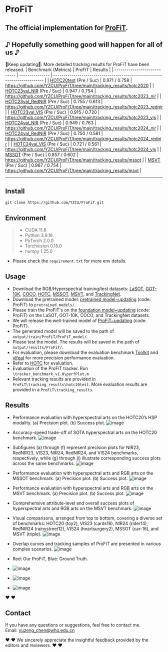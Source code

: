 # ProFiT 
## The official implementation for [ProFiT](https://www.sciencedirect.com/science/article/pii/S0924271624000856).
 ♪ Hopefully something good will happen for all of us ♪
--------------------------------------------------------------------------------------
:running:Keep updating:running:: More detailed tracking results for ProFiT have been released.
| Benchmark (Metrics)          | ProFiT          | Results                                                                   |
| ---------------------------- | --------------- | ------------------------------------------------------------------------- |
| [HOTC20test](https://www.hsitracking.com/) (Pre / Suc)       |  0.971 / 0.758  | https://github.com/YZCU/ProFiT/tree/main/tracking_results/hotc2020        |
| [HOTC23val_NIR](https://www.hsitracking.com/) (Pre / Suc)    |  0.947 / 0.754  | https://github.com/YZCU/ProFiT/tree/main/tracking_results/hotc2023_nir    |
| [HOTC23val_RedNIR](https://www.hsitracking.com/) (Pre / Suc) |  0.755 / 0.613  | https://github.com/YZCU/ProFiT/tree/main/tracking_results/hotc2023_rednir |
| [HOTC23val_VIS](https://www.hsitracking.com/) (Pre / Suc)    |  0.915 / 0.720  | https://github.com/YZCU/ProFiT/tree/main/tracking_results/hotc2023_vis    |
| [HOTC24val_NIR](https://www.hsitracking.com/) (Pre / Suc)    |  0.949 / 0.763  | https://github.com/YZCU/ProFiT/tree/main/tracking_results/hotc2024_nir    |
| [HOTC24val_RedNIR](https://www.hsitracking.com/) (Pre / Suc) |  0.750 / 0.581  | https://github.com/YZCU/ProFiT/tree/main/tracking_results/hotc2024_rednir |
| [HOTC24val_VIS](https://www.hsitracking.com/) (Pre / Suc)    |  0.721 / 0.561  | https://github.com/YZCU/ProFiT/tree/main/tracking_results/hotc2024_vis    |
| [MSSOT](https://www.sciencedirect.com/science/article/pii/S0924271623002551) (Pre / Suc)            |  0.857 / 0.602  | https://github.com/YZCU/ProFiT/tree/main/tracking_results/mssot           |
| [MSVT](https://www.sciencedirect.com/science/article/pii/S0924271621002860) (Pre / Suc)             |  0.967 / 0.754  | https://github.com/YZCU/ProFiT/tree/main/tracking_results/msvt            |

--------------------------------------------------------------------------------------

##  Install
```
git clone https://github.com/YZCU/ProFiT.git
```
## Environment
 > * CUDA 11.8
 > * Python 3.9.18
 > * PyTorch 2.0.0
 > * Torchvision 0.15.0
 > * numpy 1.25.0 
 - Please check the `requirement.txt` for more env details.

## Usage
- Download the RGB/Hyperspectral training/test datasets: [LaSOT](https://cis.temple.edu/lasot/), [GOT-10K](http://got-10k.aitestunion.com/downloads), [COCO](http://cocodataset.org), [HOTC](https://www.hsitracking.com/hot2022/), [MSSOT](https://github.com/Chenlulu1993/SMT), [MSVT](https://github.com/polwork/HOMG), and [TrackingNet](https://tracking-net.org/#downloads).
- Download the pretrained model: [pretrained model~updating](https://pan.baidu.com/) (code: ProFiT) to `pretrained_models/`.
- Please train the ProFiT's on the [foundation model~updating](https://pan.baidu.com) (code: ProFiT) on the LaSOT, GOT-10K, COCO, and TrackingNet datasets.
- We will release the well-trained model of [ProFiT~updating](https://pan.baidu.com/) (code: ProFiT).
- The generated model will be saved to the path of `output/train/ProFiT/ProFiT_model/`.
- Please test the model. The results will be saved in the path of `output/results/ProFiT/`.
- For evaluation, please download the evaluation benchmark [Toolkit](http://cvlab.hanyang.ac.kr/tracker_benchmark/) and [vlfeat](http://www.vlfeat.org/index.html) for more precision performance evaluation.
- Refer to [HOTC](https://www.hsitracking.com/hot2022/) for evaluation.
- Evaluation of the ProFiT tracker. Run `\tracker_benchmark_v1.0\perfPlot.m`
- Relevant tracking results are provided in `ProFiT\tracking_results\hotc20test`. More evaluation results are provided in a `ProFiT\tracking_results`.

## Results


- Performance evaluation with hyperspectral arts on the HOTC20’s HSP modality. (a) Precision plot. (b) Success plot.
 ![image](/fig/hotc20.jpg)

- Accuracy-speed trade-off of SOTA hyperspectral arts on the HOTC20 benchmark.
 ![image](/fig/fps.jpg)

-  Subfigures (a) through (f) represent precision plots for NIR23, RedNIR23, VIS23, NIR24, RedNIR24, and VIS24 benchmarks, respectively, while (g) through (l) illustrate corresponding success plots across the same benchmarks.
 ![image](/fig/hotc23-24.jpg)

- Performance evaluation with hyperspectral arts and RGB arts on the MSSOT benchmark. (a) Precision plot. (b) Success plot.
 ![image](/fig/mssot.jpg)

- Performance evaluation with hyperspectral arts and RGB arts on the MSVT benchmark. (a) Precision plot. (b) Success plot. 
 ![image](/fig/msvt.jpg)

- Comprehensive attribute-level and overall success plots of hyperspectral arts and RGB arts on the MSVT benchmark. 
 ![image](/fig/msvt_attr.jpg)

- Visual comparisons, arranged from top to bottom, covering a diverse set of benchmarks: HOTC20 (toy2), VIS23 (cards16), NIR24 (rider14), RedNIR24 (rainystreet12), VIS24 (heartsurgery2), MSSOT (car-16), and MSVT (triple).
 ![image](/fig/vis.jpg)

- Overlap curves and tracking samples of ProFiT are presented in various complex scenarios.
 ![image](/fig/curve.jpg)
- Red: Our ProFiT, Blue: Ground Truth.
- ![image](/fig/duck.gif)
- ![image](/fig/leaf.gif)
- ![image](/fig/rain.gif)

:heart:  :heart:

## Contact
If you have any questions or suggestions, feel free to contact me.  
Email: yuzeng_chen@whu.edu.cn 

:heart:  :heart: We sincerely appreciate the insightful feedback provided by the editors and reviewers. :heart:  :heart:
